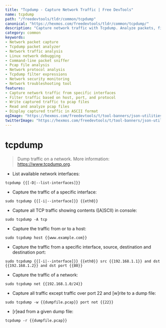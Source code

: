 ```yaml
---
title: "Tcpdump - Capture Network Traffic | Free DevTools"
name: tcpdump
path: "/freedevtools/tldr/common/tcpdump"
canonical: "https://hexmos.com/freedevtools/tldr/common/tcpdump/"
description: "Capture network traffic with Tcpdump. Analyze packets, filter by host, port, and interface, and troubleshoot network issues. Free online tool, no registration required."
category: common
keywords:
- Network packet capture
- Tcpdump packet analyzer
- Network traffic analysis
- Linux network debugging
- Command-line packet sniffer
- Pcap file analysis
- Network protocol analysis
- Tcpdump filter expressions
- Network security monitoring
- Network troubleshooting tool
features:
- Capture network traffic from specific interfaces
- Filter traffic based on host, port, and protocol
- Write captured traffic to pcap files
- Read and analyze pcap files
- Display captured traffic in ASCII format
ogImage: "https://hexmos.com/freedevtools/t/tool-banners/json-utilities-banner.png"
twitterImage: "https://hexmos.com/freedevtools/t/tool-banners/json-utilities-banner.png"
---
```


# tcpdump

> Dump traffic on a network.
> More information: <https://www.tcpdump.org>.

- List available network interfaces:

`tcpdump {{[-D|--list-interfaces]}}`

- Capture the traffic of a specific interface:

`sudo tcpdump {{[-i|--interface]}} {{eth0}}`

- Capture all TCP traffic showing contents ([A]SCII) in console:

`sudo tcpdump -A tcp`

- Capture the traffic from or to a host:

`sudo tcpdump host {{www.example.com}}`

- Capture the traffic from a specific interface, source, destination and destination port:

`sudo tcpdump {{[-i|--interface]}} {{eth0}} src {{192.168.1.1}} and dst {{192.168.1.2}} and dst port {{80}}`

- Capture the traffic of a network:

`sudo tcpdump net {{192.168.1.0/24}}`

- Capture all traffic except traffic over port 22 and [w]rite to a dump file:

`sudo tcpdump -w {{dumpfile.pcap}} port not {{22}}`

- [r]ead from a given dump file:

`tcpdump -r {{dumpfile.pcap}}`
